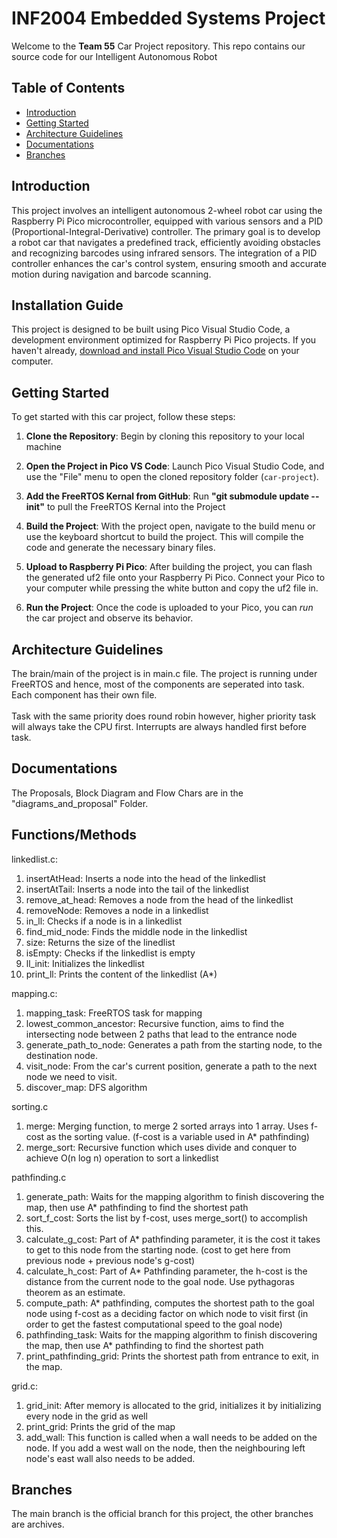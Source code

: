 # INF2004 Embedded Systems Project
Welcome to the **Team 55** Car Project repository. This repo contains our source code for our Intelligent Autonomous Robot

## Table of Contents
- [Introduction](#introduction)
- [Getting Started](#getting-started)
- [Architecture Guidelines](#architecture-guidelines)
- [Documentations](#documentations)
- [Branches](#branches)

## Introduction

This project involves an intelligent autonomous 2-wheel robot car using the  Raspberry Pi Pico microcontroller, equipped  with  various  sensors  and a PID (Proportional-Integral-Derivative) controller. The primary goal is to develop a robot car that navigates a predefined track, efficiently  avoiding obstacles and recognizing barcodes using infrared sensors. The integration of  a PID controller enhances the car's control system, ensuring smooth and accurate motion during navigation and barcode scanning.

## Installation Guide

This project is designed to be built using Pico Visual Studio Code, a development environment optimized for Raspberry Pi Pico projects. If you haven't already, [download and install Pico Visual Studio Code](https://www.raspberrypi.com/documentation/microcontrollers/c_sdk.html#raspberry-pi-pico-cc-sdk) on your computer.

## Getting Started

To get started with this car project, follow these steps: 

1.  **Clone the Repository**: Begin by cloning this repository to your local machine
    
2.  **Open the Project in Pico VS Code**: Launch Pico Visual Studio Code, and use the "File" menu to open the cloned repository folder (`car-project`).

3.  **Add the FreeRTOS Kernal from GitHub**: Run **"git submodule update --init"** to pull the FreeRTOS Kernal into the Project
    
4.  **Build the Project**: With the project open, navigate to the build menu or use the keyboard shortcut to build the project. This will compile the code and generate the necessary binary files.
    
5.  **Upload to Raspberry Pi Pico**: After building the project, you can flash the generated uf2 file onto your Raspberry Pi Pico. Connect your Pico to your computer while pressing the white button and copy the uf2 file in.
    
6.  **Run the Project**: Once the code is uploaded to your Pico, you can *run* the car project and observe its behavior.

## Architecture Guidelines

The brain/main of the project is in main.c file. The project is running under FreeRTOS and hence, most of the components are seperated into task. Each component has their own file.    <br>     
Task with the same priority does round robin however, higher priority task will always take the CPU first. Interrupts are always handled first before task.

## Documentations

The Proposals, Block Diagram and Flow Chars are in the "diagrams_and_proposal" Folder.

## Functions/Methods

linkedlist.c:
1. insertAtHead: Inserts a node into the head of the linkedlist
2. insertAtTail: Inserts a node into the tail of the linkedlist
3. remove_at_head: Removes a node from the head of the linkedlist
4. removeNode: Removes a node in a linkedlist
5. in_ll: Checks if a node is in a linkedlist
6. find_mid_node: Finds the middle node in the linkedlist
7. size: Returns the size of the linedlist
8. isEmpty: Checks if the linkedlist is empty
9. ll_init: Initializes the linkedlist
10. print_ll: Prints the content of the linkedlist (A*)

mapping.c:
1. mapping_task: FreeRTOS task for mapping
2. lowest_common_ancestor: Recursive function, aims to find the intersecting node between 2 paths that lead to the entrance node
3. generate_path_to_node: Generates a path from the starting node, to the destination node.
4. visit_node: From the car's current position, generate a path to the next node we need to visit.
5. discover_map: DFS algorithm

sorting.c
1. merge: Merging function, to merge 2 sorted arrays into 1 array. Uses f-cost as the sorting value. (f-cost is a variable used in A* pathfinding)
2. merge_sort: Recursive function which uses divide and conquer to achieve O(n log n) operation to sort a linkedlist

pathfinding.c
1. generate_path: Waits for the mapping algorithm to finish discovering the map, then use A* pathfinding to find the shortest path
2. sort_f_cost: Sorts the list by f-cost, uses merge_sort() to accomplish this.
3. calculate_g_cost: Part of A* pathfinding parameter, it is the cost it takes to get to this node from the starting node. (cost to get here from previous node + previous node's g-cost)
4. calculate_h_cost: Part of A* Pathfinding parameter, the h-cost is the distance from the current node to the goal node. Use pythagoras theorem as an estimate.
5. compute_path: A* pathfinding, computes the shortest path to the goal node using f-cost as a deciding factor on which node to visit first (in order to get the fastest computational speed to the goal node)
6. pathfinding_task: Waits for the mapping algorithm to finish discovering the map, then use A* pathfinding to find the shortest path
7. print_pathfinding_grid: Prints the shortest path from entrance to exit, in the map.

grid.c:
1. grid_init: After memory is allocated to the grid, initializes it by initializing every node in the grid as well
2. print_grid: Prints the grid of the map
3. add_wall: This function is called when a wall needs to be added on the node. If you add a west wall on the node, then the neighbouring left node's east wall also needs to be added.

## Branches

The main branch is the official branch for this project, the other branches are archives. 
